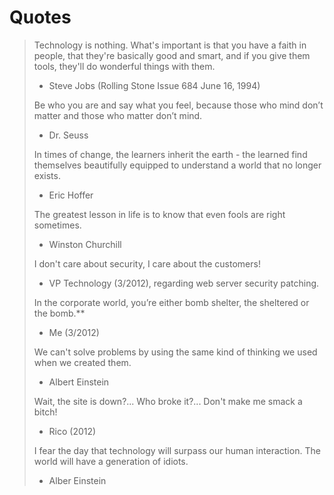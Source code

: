 # Quotes

> Technology is nothing. What's important is that you have a faith in people, that they're basically good and smart, and if you give them tools, they'll do wonderful things with them.
> - Steve Jobs (Rolling Stone Issue 684 June 16, 1994)
>
> Be who you are and say what you feel, because those who mind don’t matter and those who matter don’t mind.
>
> - Dr. Seuss
>
> In times of change, the learners inherit the earth - the learned find themselves beautifully equipped to understand a world that no longer exists.
>
> - Eric Hoffer
>
> The greatest lesson in life is to know that even fools are right sometimes.
>
> - Winston Churchill
>
> I don't care about security, I care about the customers!
>
> - VP Technology (3/2012), regarding web server security patching.
>
> In the corporate world, you’re either bomb shelter, the sheltered or the bomb.**
>
> - Me (3/2012)
>
> We can't solve problems by using the same kind of thinking we used when we created them.
>
> - Albert Einstein
>
> Wait, the site is down?... Who broke it?... Don't make me smack a bitch!
>
> - Rico (2012)
>
> I fear the day that technology will surpass our human interaction. The world will have a generation of idiots.
>
> - Alber Einstein
